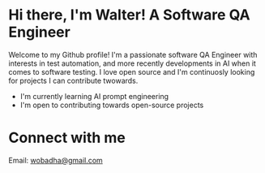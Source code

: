 # Hi there, I'm Walter! A Software QA Engineer

Welcome to my Github profile! I'm a passionate software QA Engineer with interests in test automation, and more recently developments in AI when it comes to software testing. I love open source and I'm continuosly looking for projects I can contribute twowards.

- I'm currently learning AI prompt engineering
- I'm open to contributing towards open-source projects

# Connect with me
Email: wobadha@gmail.com
